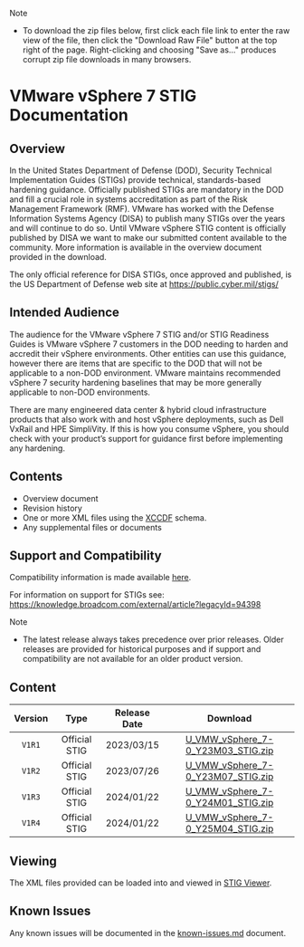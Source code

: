 > [!NOTE]
> - To download the zip files below, first click each file link to enter the raw view of the file, then click the "Download Raw File" button at the top right of the page. Right-clicking and choosing "Save as..." produces corrupt zip file downloads in many browsers.

# VMware vSphere 7 STIG Documentation

## Overview
In the United States Department of Defense (DOD), Security Technical Implementation Guides (STIGs) provide technical, standards-based hardening guidance. Officially published STIGs are mandatory in the DOD and fill a crucial role in systems accreditation as part of the Risk Management Framework (RMF). VMware has worked with the Defense Information Systems Agency (DISA) to publish many STIGs over the years and will continue to do so. Until VMware vSphere STIG content is officially published by DISA we want to make our submitted content available to the community. More information is available in the overview document provided in the download.

The only official reference for DISA STIGs, once approved and published, is the US Department of Defense web site at https://public.cyber.mil/stigs/

## Intended Audience
The audience for the VMware vSphere 7 STIG and/or STIG Readiness Guides is VMware vSphere 7 customers in the DOD needing to harden and accredit their vSphere environments. Other entities can use this guidance, however there are items that are specific to the DOD that will not be applicable to a non-DOD environment. VMware maintains recommended vSphere 7 security hardening baselines that may be more generally applicable to non-DOD environments.

There are many engineered data center & hybrid cloud infrastructure products that also work with and host vSphere deployments, such as Dell VxRail and HPE SimpliVity. If this is how you consume vSphere, you should check with your product’s support for guidance first before implementing any hardening.

## Contents
- Overview document
- Revision history
- One or more XML files using the [XCCDF](https://csrc.nist.gov/Projects/Security-Content-Automation-Protocol/Specifications/xccdf) schema.
- Any supplemental files or documents

## Support and Compatibility
Compatibility information is made available [here](../README.md#compatibility).

For information on support for STIGs see: https://knowledge.broadcom.com/external/article?legacyId=94398

> [!NOTE]
> - The latest release always takes precedence over prior releases. Older releases are provided for historical purposes and if support and compatibility are not available for an older product version. 


## Content
|      Version      |        Type        |     Release Date   |      Download      |
|:-----------------:|:------------------:|:------------------:|:------------------:|
|     `V1R1`        |    Official STIG   |     2023/03/15     |[U_VMW_vSphere_7-0_Y23M03_STIG.zip](U_VMW_vSphere_7-0_Y23M03_STIG.zip)|
|     `V1R2`        |    Official STIG   |     2023/07/26     |[U_VMW_vSphere_7-0_Y23M07_STIG.zip](U_VMW_vSphere_7-0_Y23M07_STIG.zip)|
|     `V1R3`        |    Official STIG   |     2024/01/22     |[U_VMW_vSphere_7-0_Y24M01_STIG.zip](U_VMW_vSphere_7-0_Y25M01_STIG.zip)|
|     `V1R4`        |    Official STIG   |     2024/01/22     |[U_VMW_vSphere_7-0_Y25M04_STIG.zip](https://dl.dod.cyber.mil/wp-content/uploads/stigs/zip/U_VMW_vSphere_7-0_Y25M04_STIG.zip)|


## Viewing
The XML files provided can be loaded into and viewed in [STIG Viewer](https://public.cyber.mil/stigs/stig-viewing-tools/).  

## Known Issues
Any known issues will be documented in the [known-issues.md](known-issues.md) document.  
